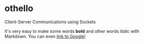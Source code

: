 # othello
Client-Server Communications using Sockets

It's very easy to make some words **bold** and other words *italic* with Markdown. You can even [link to Google!](http://google.com)